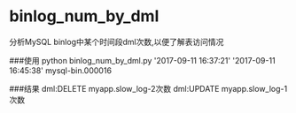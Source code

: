 # binlog_num_by_dml
分析MySQL binlog中某个时间段dml次数,以便了解表访问情况

###使用
python binlog_num_by_dml.py '2017-09-11 16:37:21' '2017-09-11 16:45:38' mysql-bin.000016

###结果
dml:DELETE  myapp.slow_log-2次数
dml:UPDATE myapp.slow_log-1次数











